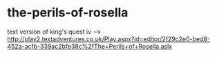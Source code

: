 # the-perils-of-rosella
text version of king's quest iv -->
http://play2.textadventures.co.uk/Play.aspx?id=editor/2f29c2e0-bed8-452a-acfb-339ac2bfe38c%2fThe+Perils+of+Rosella.aslx
